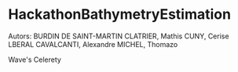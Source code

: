 # HackathonBathymetryEstimation
Autors:
BURDIN DE SAINT-MARTIN
CLATRIER, Mathis
CUNY, Cerise
LBERAL CAVALCANTI, Alexandre
MICHEL, Thomazo

Wave's Celerety
